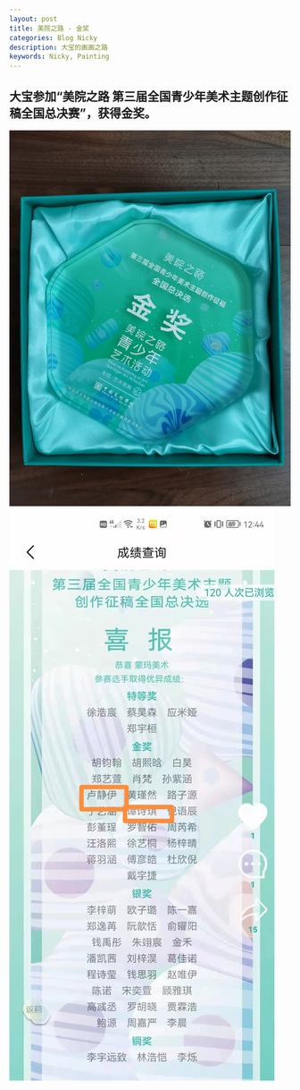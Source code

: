 ```yaml
---
layout: post
title: 美院之路 - 金奖
categories: Blog Nicky
description: 大宝的画画之路
keywords: Nicky, Painting
---
```


## 大宝参加“美院之路 第三届全国青少年美术主题创作征稿全国总决赛”，获得金奖。

![](/images/blog/meiyuanzhilu-gold-metal2.jpg)
![](/images/blog/meiyuanzhilu-gold-metal1.jpg)

